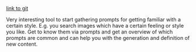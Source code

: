 [link to git](https://github.com/pharmapsychotic/clip-interrogator)

Very interesting tool to start gathering prompts for getting familiar with a certain style.
E.g. you search images which have a certain feeling or style you like. Get to know them via prompts and get an overview of which prompts are common and can help you with the generation and definition of new content.